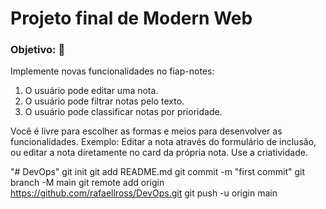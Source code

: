 # Projeto final de Modern Web 


### Objetivo: 🎯 
Implemente novas funcionalidades no fiap-notes:

1) O usuário pode editar uma nota.
2) O usuário pode filtrar notas pelo texto.
3) O usuário pode classificar notas por prioridade.

Você é livre para escolher as formas e meios para desenvolver as funcionalidades. Exemplo: Editar a nota através do formulário de inclusão, ou editar a nota diretamente no card da própria nota. Use a criatividade.


"# DevOps"  git init git add README.md git commit -m "first commit" git branch -M main git remote add origin https://github.com/rafaellross/DevOps.git git push -u origin main
